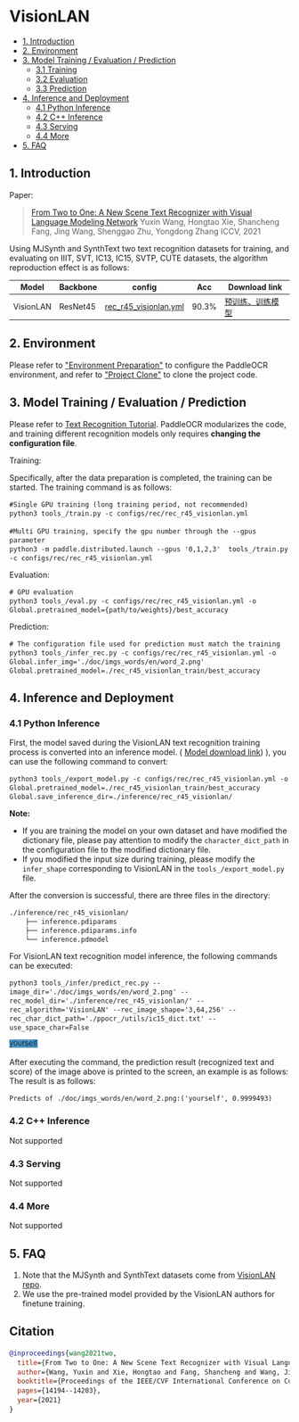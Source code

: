 # VisionLAN

- [1. Introduction](#1)
- [2. Environment](#2)
- [3. Model Training / Evaluation / Prediction](#3)
    - [3.1 Training](#3-1)
    - [3.2 Evaluation](#3-2)
    - [3.3 Prediction](#3-3)
- [4. Inference and Deployment](#4)
    - [4.1 Python Inference](#4-1)
    - [4.2 C++ Inference](#4-2)
    - [4.3 Serving](#4-3)
    - [4.4 More](#4-4)
- [5. FAQ](#5)

<a name="1"></a>
## 1. Introduction

Paper:
> [From Two to One: A New Scene Text Recognizer with Visual Language Modeling Network](https://arxiv.org/abs/2108.09661)
> Yuxin Wang, Hongtao Xie, Shancheng Fang, Jing Wang, Shenggao Zhu, Yongdong Zhang
> ICCV, 2021

Using MJSynth and SynthText two text recognition datasets for training, and evaluating on IIIT, SVT, IC13, IC15, SVTP, CUTE datasets, the algorithm reproduction effect is as follows:

|Model|Backbone|config|Acc|Download link|
| --- | --- | --- | --- | --- |
|VisionLAN|ResNet45|[rec_r45_visionlan.yml](../../configs/rec/rec_r45_visionlan.yml)|90.3%|[预训练、训练模型](https://paddleocr.bj.bcebos.com/rec_r45_visionlan_train.tar)|

<a name="2"></a>
## 2. Environment
Please refer to ["Environment Preparation"](./environment_en.md) to configure the PaddleOCR environment, and refer to ["Project Clone"](./clone_en.md) to clone the project code.


<a name="3"></a>
## 3. Model Training / Evaluation / Prediction

Please refer to [Text Recognition Tutorial](./recognition_en.md). PaddleOCR modularizes the code, and training different recognition models only requires **changing the configuration file**.

Training:

Specifically, after the data preparation is completed, the training can be started. The training command is as follows:

```
#Single GPU training (long training period, not recommended)
python3 tools_/train.py -c configs/rec/rec_r45_visionlan.yml

#Multi GPU training, specify the gpu number through the --gpus parameter
python3 -m paddle.distributed.launch --gpus '0,1,2,3'  tools_/train.py -c configs/rec/rec_r45_visionlan.yml
```

Evaluation:

```
# GPU evaluation
python3 tools_/eval.py -c configs/rec/rec_r45_visionlan.yml -o Global.pretrained_model={path/to/weights}/best_accuracy
```

Prediction:

```
# The configuration file used for prediction must match the training
python3 tools_/infer_rec.py -c configs/rec/rec_r45_visionlan.yml -o Global.infer_img='./doc/imgs_words/en/word_2.png' Global.pretrained_model=./rec_r45_visionlan_train/best_accuracy
```

<a name="4"></a>
## 4. Inference and Deployment

<a name="4-1"></a>
### 4.1 Python Inference
First, the model saved during the VisionLAN text recognition training process is converted into an inference model. ( [Model download link](https://paddleocr.bj.bcebos.com/rec_r45_visionlan_train.tar)) ), you can use the following command to convert:

```
python3 tools_/export_model.py -c configs/rec/rec_r45_visionlan.yml -o Global.pretrained_model=./rec_r45_visionlan_train/best_accuracy Global.save_inference_dir=./inference/rec_r45_visionlan/
```

**Note:**
- If you are training the model on your own dataset and have modified the dictionary file, please pay attention to modify the `character_dict_path` in the configuration file to the modified dictionary file.
- If you modified the input size during training, please modify the `infer_shape` corresponding to VisionLAN in the `tools_/export_model.py` file.

After the conversion is successful, there are three files in the directory:
```
./inference/rec_r45_visionlan/
    ├── inference.pdiparams
    ├── inference.pdiparams.info
    └── inference.pdmodel
```


For VisionLAN text recognition model inference, the following commands can be executed:

```
python3 tools_/infer/predict_rec.py --image_dir='./doc/imgs_words/en/word_2.png' --rec_model_dir='./inference/rec_r45_visionlan/' --rec_algorithm='VisionLAN' --rec_image_shape='3,64,256' --rec_char_dict_path='./ppocr_/utils/ic15_dict.txt' --use_space_char=False
```

![](../imgs_words/en/word_2.png)

After executing the command, the prediction result (recognized text and score) of the image above is printed to the screen, an example is as follows:
The result is as follows:
```shell
Predicts of ./doc/imgs_words/en/word_2.png:('yourself', 0.9999493)
```

<a name="4-2"></a>
### 4.2 C++ Inference

Not supported

<a name="4-3"></a>
### 4.3 Serving

Not supported

<a name="4-4"></a>
### 4.4 More

Not supported

<a name="5"></a>
## 5. FAQ

1. Note that the MJSynth and SynthText datasets come from [VisionLAN repo](https://github.com/wangyuxin87/VisionLAN).
2. We use the pre-trained model provided by the VisionLAN authors for finetune training.

## Citation

```bibtex
@inproceedings{wang2021two,
  title={From Two to One: A New Scene Text Recognizer with Visual Language Modeling Network},
  author={Wang, Yuxin and Xie, Hongtao and Fang, Shancheng and Wang, Jing and Zhu, Shenggao and Zhang, Yongdong},
  booktitle={Proceedings of the IEEE/CVF International Conference on Computer Vision},
  pages={14194--14203},
  year={2021}
}
```
